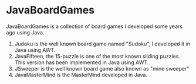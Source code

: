 # JavaBoardGames
JavaBoardGames is a collection of board games I developed some years ago using Java.

1. Judoku is the well known board game named "Sudoku", I developed it in Java using AWT.
2. JavaFifteen, the 15-puzzle is one of the most known sliding puzzles. This version has been implemented in Java using AWT.
3. JSweeper is the well known board game also known as "mine sweeper"
4. JavaMasterMind is the MasterMind developed in Java.

